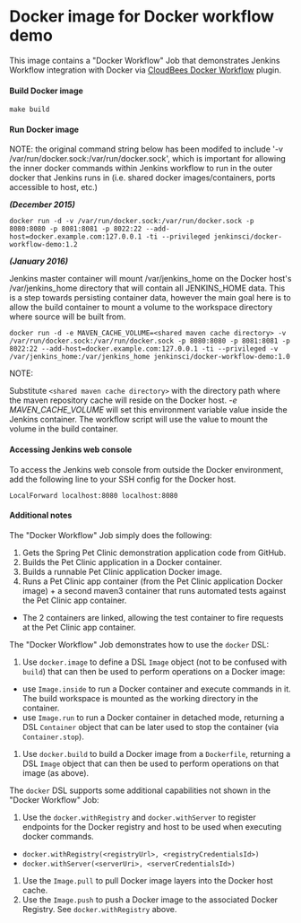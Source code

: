 Docker image for Docker workflow demo
=====================================
This image contains a "Docker Workflow" Job that demonstrates Jenkins Workflow integration
with Docker via [CloudBees Docker Workflow](https://wiki.jenkins-ci.org/display/JENKINS/CloudBees+Docker+Workflow+Plugin) plugin.

#### Build Docker image
```
make build
```

#### Run Docker image
NOTE: the original command string below has been modifed to include '-v /var/run/docker.sock:/var/run/docker.sock', which is important for allowing the inner docker commands within Jenkins workflow to run in the outer docker that Jenkins runs in (i.e. shared docker images/containers, ports accessible to host, etc.)

**_(December 2015)_**
```
docker run -d -v /var/run/docker.sock:/var/run/docker.sock -p 8080:8080 -p 8081:8081 -p 8022:22 --add-host=docker.example.com:127.0.0.1 -ti --privileged jenkinsci/docker-workflow-demo:1.2

```

**_(January 2016)_**

Jenkins master container will mount /var/jenkins_home on the Docker host's /var/jenkins_home directory
that will contain all JENKINS_HOME data.
This is a step towards persisting container data, however the main goal here is to allow the build container
to mount a volume to the workspace directory where source will be built from.
```
docker run -d -e MAVEN_CACHE_VOLUME=<shared maven cache directory> -v /var/run/docker.sock:/var/run/docker.sock -p 8080:8080 -p 8081:8081 -p 8022:22 --add-host=docker.example.com:127.0.0.1 -ti --privileged -v /var/jenkins_home:/var/jenkins_home jenkinsci/docker-workflow-demo:1.0
```
NOTE:

Substitute `<shared maven cache directory>` with the directory path where the maven repository cache will reside on the Docker host.
*-e MAVEN_CACHE_VOLUME* will set this environment variable value inside the Jenkins container.  The workflow script
will use the value to mount the volume in the build container.

#### Accessing Jenkins web console
To access the Jenkins web console from outside the Docker environment, add the following line to your SSH config for the Docker host.
```
LocalForward localhost:8080 localhost:8080
```

#### Additional notes
The "Docker Workflow" Job simply does the following:

1. Gets the Spring Pet Clinic demonstration application code from GitHub.
1. Builds the Pet Clinic application in a Docker container.
1. Builds a runnable Pet Clinic application Docker image.
1. Runs a Pet Clinic app container (from the Pet Clinic application Docker image) + a second maven3 container that runs automated tests against the Pet Clinic app container.
  * The 2 containers are linked, allowing the test container to fire requests at the Pet Clinic app container.

The "Docker Workflow" Job demonstrates how to use the `docker` DSL:

1. Use `docker.image` to define a DSL `Image` object (not to be confused with `build`) that can then be used to perform operations on a Docker image:
  * use `Image.inside` to run a Docker container and execute commands in it. The build workspace is mounted as the working directory in the container.
  * use `Image.run` to run a Docker container in detached mode, returning a DSL `Container` object that can be later used to stop the container (via `Container.stop`).
1. Use `docker.build` to build a Docker image from a `Dockerfile`, returning a DSL `Image` object that can then be used to perform operations on that image (as above). 
  
The `docker` DSL supports some additional capabilities not shown in the "Docker Workflow" Job:
  
1. Use the `docker.withRegistry` and `docker.withServer` to register endpoints for the Docker registry and host to be used when executing docker commands.
  * `docker.withRegistry(<registryUrl>, <registryCredentialsId>)`
  * `docker.withServer(<serverUri>, <serverCredentialsId>)` 
1. Use the `Image.pull` to pull Docker image layers into the Docker host cache.
1. Use the `Image.push` to push a Docker image to the associated Docker Registry. See `docker.withRegistry` above. 
